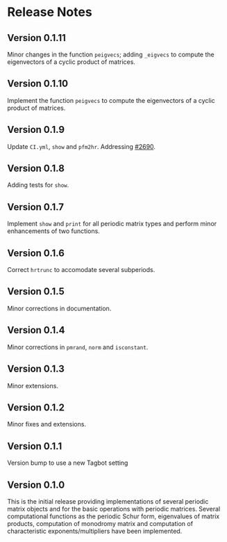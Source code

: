 # Release Notes

## Version 0.1.11

Minor changes in the function `peigvecs`; adding `_eigvecs` to compute the eigenvectors of a cyclic product of matrices. 

## Version 0.1.10

Implement the function `peigvecs` to compute the eigenvectors of a cyclic product of matrices. 

## Version 0.1.9

Update `CI.yml`, `show` and `pfm2hr`.  Addressing [#2690](https://github.com/SciML/OrdinaryDiffEq.jl/issues/2690#issuecomment-2836078112). 

## Version 0.1.8

Adding tests for `show`. 

## Version 0.1.7

Implement `show` and `print` for all periodic matrix types and 
perform minor enhancements of two functions. 

## Version 0.1.6

Correct `hrtrunc` to accomodate several subperiods. 

## Version 0.1.5

Minor corrections in documentation.

## Version 0.1.4

Minor corrections in `pmrand`, `norm` and `isconstant`.

## Version 0.1.3

Minor extensions. 

## Version 0.1.2

Minor fixes and extensions. 

## Version 0.1.1

Version bump to use a new Tagbot setting

## Version 0.1.0

This is the initial release providing implementations of several periodic matrix objects and for the basic operations with periodic matrices. Several computational functions as the periodic Schur form, eigenvalues of matrix products, computation of monodromy matrix and computation of characteristic exponents/multipliers have been implemented. 
